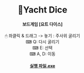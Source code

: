# <div align=center>🎲Yacht Dice
#### <div align=center>보드게임 [요트 다이스]

<div align=center> 🖱 좌클릭 & 드래그 -> 놓기 : 주사위 굴리기
<div align=center> ⌨ Q: 다시 굴리기
<div align=center> ⌨ E: 선택
<div align=center> ⌨ A, D: 이동        




#### [실행 파일.exe](https://drive.google.com/file/d/1iJVqQRy5FogY8_nPNEFgIEs1YaF7rEza/view?usp=sharing)
